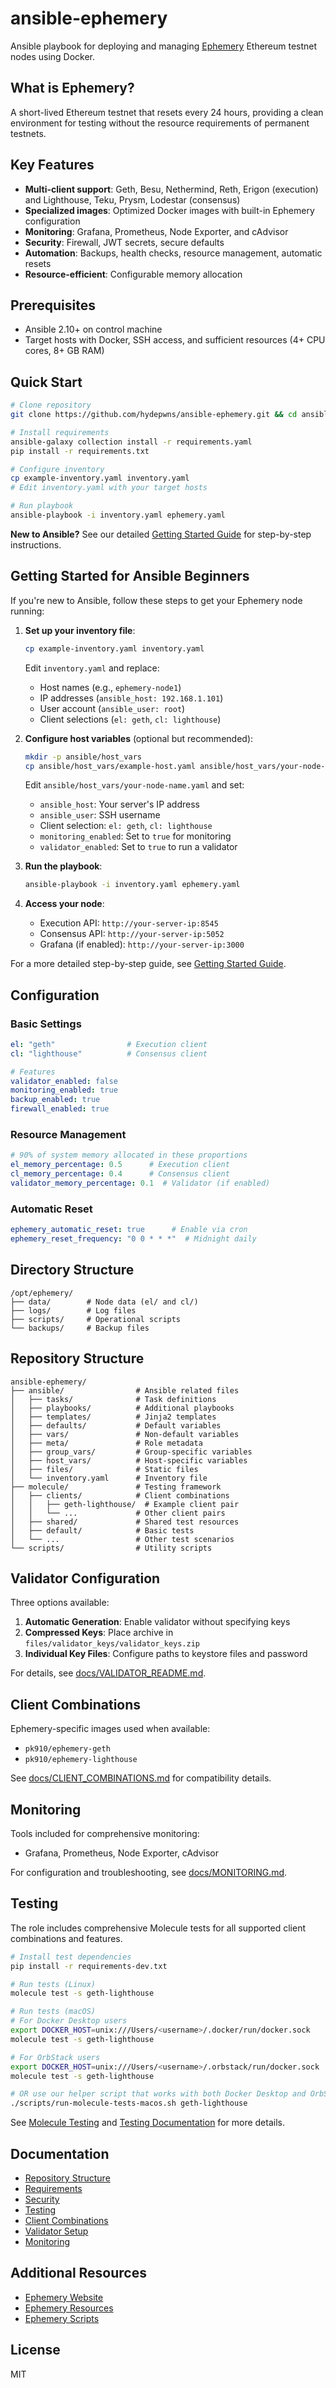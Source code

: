 # ansible-ephemery

Ansible playbook for deploying and managing [Ephemery](https://ephemery.dev/) Ethereum testnet nodes using Docker.

## What is Ephemery?

A short-lived Ethereum testnet that resets every 24 hours, providing a clean environment for testing without the resource requirements of permanent testnets.

## Key Features

- **Multi-client support**: Geth, Besu, Nethermind, Reth, Erigon (execution) and Lighthouse, Teku, Prysm, Lodestar (consensus)
- **Specialized images**: Optimized Docker images with built-in Ephemery configuration
- **Monitoring**: Grafana, Prometheus, Node Exporter, and cAdvisor
- **Security**: Firewall, JWT secrets, secure defaults
- **Automation**: Backups, health checks, resource management, automatic resets
- **Resource-efficient**: Configurable memory allocation

## Prerequisites

- Ansible 2.10+ on control machine
- Target hosts with Docker, SSH access, and sufficient resources (4+ CPU cores, 8+ GB RAM)

## Quick Start

```bash
# Clone repository
git clone https://github.com/hydepwns/ansible-ephemery.git && cd ansible-ephemery

# Install requirements
ansible-galaxy collection install -r requirements.yaml
pip install -r requirements.txt

# Configure inventory
cp example-inventory.yaml inventory.yaml
# Edit inventory.yaml with your target hosts

# Run playbook
ansible-playbook -i inventory.yaml ephemery.yaml
```

**New to Ansible?** See our detailed [Getting Started Guide](docs/GETTING_STARTED.md) for step-by-step instructions.

## Getting Started for Ansible Beginners

If you're new to Ansible, follow these steps to get your Ephemery node running:

1. **Set up your inventory file**:

   ```bash
   cp example-inventory.yaml inventory.yaml
   ```

   Edit `inventory.yaml` and replace:
   - Host names (e.g., `ephemery-node1`)
   - IP addresses (`ansible_host: 192.168.1.101`)
   - User account (`ansible_user: root`)
   - Client selections (`el: geth`, `cl: lighthouse`)

2. **Configure host variables** (optional but recommended):

   ```bash
   mkdir -p ansible/host_vars
   cp ansible/host_vars/example-host.yaml ansible/host_vars/your-node-name.yaml
   ```

   Edit `ansible/host_vars/your-node-name.yaml` and set:
   - `ansible_host`: Your server's IP address
   - `ansible_user`: SSH username
   - Client selection: `el: geth`, `cl: lighthouse`
   - `monitoring_enabled`: Set to `true` for monitoring
   - `validator_enabled`: Set to `true` to run a validator

3. **Run the playbook**:

   ```bash
   ansible-playbook -i inventory.yaml ephemery.yaml
   ```

4. **Access your node**:
   - Execution API: `http://your-server-ip:8545`
   - Consensus API: `http://your-server-ip:5052`
   - Grafana (if enabled): `http://your-server-ip:3000`

For a more detailed step-by-step guide, see [Getting Started Guide](docs/GETTING_STARTED.md).

## Configuration

### Basic Settings

```yaml
el: "geth"                # Execution client
cl: "lighthouse"          # Consensus client

# Features
validator_enabled: false
monitoring_enabled: true
backup_enabled: true
firewall_enabled: true
```

### Resource Management

```yaml
# 90% of system memory allocated in these proportions
el_memory_percentage: 0.5      # Execution client
cl_memory_percentage: 0.4      # Consensus client
validator_memory_percentage: 0.1  # Validator (if enabled)
```

### Automatic Reset

```yaml
ephemery_automatic_reset: true      # Enable via cron
ephemery_reset_frequency: "0 0 * * *"  # Midnight daily
```

## Directory Structure

```
/opt/ephemery/
├── data/        # Node data (el/ and cl/)
├── logs/        # Log files
├── scripts/     # Operational scripts
└── backups/     # Backup files
```

## Repository Structure

```
ansible-ephemery/
├── ansible/                # Ansible related files
│   ├── tasks/              # Task definitions
│   ├── playbooks/          # Additional playbooks
│   ├── templates/          # Jinja2 templates
│   ├── defaults/           # Default variables
│   ├── vars/               # Non-default variables
│   ├── meta/               # Role metadata
│   ├── group_vars/         # Group-specific variables
│   ├── host_vars/          # Host-specific variables
│   ├── files/              # Static files
│   └── inventory.yaml      # Inventory file
├── molecule/               # Testing framework
│   ├── clients/            # Client combinations
│   │   ├── geth-lighthouse/  # Example client pair
│   │   └── ...             # Other client pairs
│   ├── shared/             # Shared test resources
│   ├── default/            # Basic tests
│   └── ...                 # Other test scenarios
└── scripts/                # Utility scripts
```

## Validator Configuration

Three options available:

1. **Automatic Generation**: Enable validator without specifying keys
2. **Compressed Keys**: Place archive in `files/validator_keys/validator_keys.zip`
3. **Individual Key Files**: Configure paths to keystore files and password

For details, see [docs/VALIDATOR_README.md](docs/VALIDATOR_README.md).

## Client Combinations

Ephemery-specific images used when available:

- `pk910/ephemery-geth`
- `pk910/ephemery-lighthouse`

See [docs/CLIENT_COMBINATIONS.md](docs/CLIENT_COMBINATIONS.md) for compatibility details.

## Monitoring

Tools included for comprehensive monitoring:

- Grafana, Prometheus, Node Exporter, cAdvisor

For configuration and troubleshooting, see [docs/MONITORING.md](docs/MONITORING.md).

## Testing

The role includes comprehensive Molecule tests for all supported client combinations and features.

```bash
# Install test dependencies
pip install -r requirements-dev.txt

# Run tests (Linux)
molecule test -s geth-lighthouse

# Run tests (macOS)
# For Docker Desktop users
export DOCKER_HOST=unix:///Users/<username>/.docker/run/docker.sock
molecule test -s geth-lighthouse

# For OrbStack users
export DOCKER_HOST=unix:///Users/<username>/.orbstack/run/docker.sock
molecule test -s geth-lighthouse

# OR use our helper script that works with both Docker Desktop and OrbStack
./scripts/run-molecule-tests-macos.sh geth-lighthouse
```

See [Molecule Testing](./molecule/README.md) and [Testing Documentation](./docs/TESTING.md) for more details.

## Documentation

- [Repository Structure](docs/REPOSITORY_STRUCTURE.md)
- [Requirements](docs/REQUIREMENTS.md)
- [Security](docs/SECURITY.md)
- [Testing](docs/TESTING.md)
- [Client Combinations](docs/CLIENT_COMBINATIONS.md)
- [Validator Setup](docs/VALIDATOR_README.md)
- [Monitoring](docs/MONITORING.md)

## Additional Resources

- [Ephemery Website](https://ephemery.dev/)
- [Ephemery Resources](https://github.com/ephemery-testnet/ephemery-resources)
- [Ephemery Scripts](https://github.com/ephemery-testnet/ephemery-scripts)

## License

MIT
